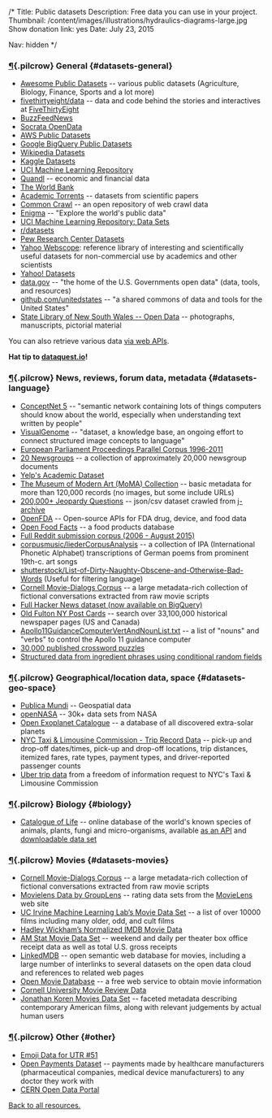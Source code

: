 /*
Title: Public datasets
Description: Free data you can use in your project.
Thumbnail: /content/images/illustrations/hydraulics-diagrams-large.jpg
Show donation link: yes
Date: July 23, 2015

Nav: hidden
*/


### [¶](#datasets-general){.pilcrow} General {#datasets-general}

- [Awesome Public Datasets](https://github.com/caesar0301/awesome-public-datasets) -- various public datasets (Agriculture, Biology, Finance, Sports and a lot more)
- [fivethirtyeight/data](https://github.com/fivethirtyeight/data) -- data and code behind the stories and interactives at [FiveThirtyEight](http://fivethirtyeight.com/)
- [BuzzFeedNews](https://github.com/BuzzFeedNews)
- [Socrata OpenData](https://opendata.socrata.com/)
- [AWS Public Datasets](https://aws.amazon.com/datasets/?_encoding=UTF8&jiveRedirect=1)
- [Google BigQuery Public Datasets](https://cloud.google.com/bigquery/public-data/)
- [Wikipedia Datasets](https://en.wikipedia.org/wiki/Wikipedia:Database_download)
- [Kaggle Datasets](https://www.kaggle.com/datasets)
- [UCI Machine Learning Repository](http://archive.ics.uci.edu/ml/datasets.html)
- [Quandl](https://www.quandl.com/browse) -- economic and financial data
- [The World Bank](http://data.worldbank.org/)
- [Academic Torrents](http://academictorrents.com/browse.php?cat=6) -- datasets from scientific papers
- [Common Crawl](http://commoncrawl.org/) -- an open repository of web crawl data
- [Enigma](http://enigma.io/) -- "Explore the world's public data"
- [UCI Machine Learning Repository: Data Sets](https://archive.ics.uci.edu/ml/datasets.html)
- [r/datasets](https://www.reddit.com/r/datasets/)
- [Pew Research Center Datasets](http://www.pewinternet.org/datasets/)
- [Yahoo Webscope](http://webscope.sandbox.yahoo.com/): reference library of interesting and scientifically useful datasets for non-commercial use by academics and other scientists
- [Yahoo! Datasets](http://webscope.sandbox.yahoo.com/#datasets)
- [data.gov](http://www.data.gov/) -- "the home of the U.S. Governments open data" (data, tools, and resources)
- [github.com/unitedstates](https://github.com/unitedstates) -- "a shared commons of data and tools for the United States"
- [State Library of New South Wales -- Open Data](http://www.sl.nsw.gov.au/using/search/open_data.html) -- photographs, manuscripts, pictorial material

You can also retrieve various data [via web APIs](/resources/apis/).

**Hat tip to [dataquest.io](https://www.dataquest.io/blog/free-datasets-for-projects/)!**

### [¶](#datasets-language){.pilcrow} News, reviews, forum data, metadata {#datasets-language}

- [ConceptNet 5](http://conceptnet5.media.mit.edu/) -- "semantic network containing lots of things computers should know about the world, especially when understanding text written by people"
- [VisualGenome](http://visualgenome.org/) -- "dataset, a knowledge base, an ongoing effort to connect structured image concepts to language"
- [European Parliament Proceedings Parallel Corpus 1996-2011](http://www.statmt.org/europarl/)
- [20 Newsgroups](http://qwone.com/~jason/20Newsgroups/) -- a collection of approximately 20,000 newsgroup documents
- [Yelp's Academic Dataset](https://www.yelp.com/academic_dataset)
- [The Museum of Modern Art (MoMA) Collection](https://github.com/MuseumofModernArt/collection) -- basic metadata for more than 120,000 records (no images, but some include URLs)
- [200,000+ Jeopardy Questions](https://www.reddit.com/r/datasets/comments/1uyd0t/200000_jeopardy_questions_in_a_json_file) -- json/csv dataset crawled from [j-archive](http://www.j-archive.com)
- [OpenFDA](https://open.fda.gov/) -- Open-source APIs for FDA drug, device, and food data
- [Open Food Facts](http://world.openfoodfacts.org/) -- a food products database
- [Full Reddit submission corpus (2006 - August 2015)](https://www.reddit.com/r/datasets/comments/3mg812/full_reddit_submission_corpus_now_available_2006/)
- [corpusmusic/liederCorpusAnalysis](https://github.com/corpusmusic/liederCorpusAnalysis) -- a collection of IPA (International Phonetic Alphabet) transcriptions of German poems from prominent 19th-c. art songs
- [shutterstock/List-of-Dirty-Naughty-Obscene-and-Otherwise-Bad-Words](https://github.com/shutterstock/List-of-Dirty-Naughty-Obscene-and-Otherwise-Bad-Words) (Useful for filtering language)
- [Cornell Movie-Dialogs Corpus](http://www.cs.cornell.edu/~cristian/Cornell_Movie-Dialogs_Corpus.html) -- a large metadata-rich collection of fictional conversations extracted from raw movie scripts
- [Full Hacker News dataset (now available on BigQuery)](https://news.ycombinator.com/item?id=10440502)
- [Old Fulton NY Post Cards](http://www.fultonhistory.com/Fulton.html) -- search over 33,100,000 historical newspaper pages (US and Canada)
- [Apollo11GuidanceComputerVertAndNounList.txt](https://gist.github.com/jeffThompson/21a72eadf545ede99279) -- a list of "nouns" and "verbs" to control the Apollo 11 guidance computer
- [30,000 published crossword puzzles](https://www.reddit.com/r/datasets/comments/46jol1/dataset_30000_published_crossword_puzzles/?utm_source=dlvr.it&utm_medium=twitter)
- [Structured data from ingredient phrases using conditional random fields](https://github.com/NYTimes/ingredient-phrase-tagger)

### [¶](#datasets-geo-space){.pilcrow} Geographical/location data, space {#datasets-geo-space}
- [Publica Mundi](http://www.publicamundi.eu/) -- Geospatial data
- [openNASA](https://open.nasa.gov/) -- 30k+ data sets from NASA
- [Open Exoplanet Catalogue](https://github.com/OpenExoplanetCatalogue/open_exoplanet_catalogue) -- a database of all discovered extra-solar planets
- [NYC Taxi & Limousine Commission - Trip Record Data](http://www.nyc.gov/html/tlc/html/about/trip_record_data.shtml) -- 
pick-up and drop-off dates/times, pick-up and drop-off locations, trip distances, itemized fares, rate types, payment types, and driver-reported passenger counts
- [Uber trip data](https://github.com/fivethirtyeight/uber-tlc-foil-response) from a freedom of information request to NYC's Taxi & Limousine Commission

### [¶](#biology){.pilcrow} Biology {#biology}
- [Catalogue of Life](http://www.catalogueoflife.org/) -- online database of the world's known species of animals, plants, fungi and micro-organisms, available [as an API](http://www.catalogueoflife.org/content/web-services) and [downloadable data set](http://www.catalogueoflife.org/content/annual-checklist-archive)

### [¶](#datasets-movies){.pilcrow} Movies {#datasets-movies}
- [Cornell Movie-Dialogs Corpus](http://www.cs.cornell.edu/~cristian/Cornell_Movie-Dialogs_Corpus.html) -- a large metadata-rich collection of fictional conversations extracted from raw movie scripts
- [Movielens Data by GroupLens](http://grouplens.org/datasets/movielens/) -- rating data sets from the [MovieLens](http://movielens.org) web site 
- [UC Irvine Machine Learning Lab’s Movie Data Set](https://archive.ics.uci.edu/ml/datasets/Movie) -- a list of over 10000 films including many older, odd, and cult films
- [Hadley Wickham’s Normalized IMDB Movie Data](http://had.co.nz/data/movies/)
- [AM Stat Movie Data Set](http://www.amstat.org/publications/jse/v17n1/datasets.mclaren.html) -- weekend and daily per theater box office receipt data as well as total U.S. gross receipts
- [LinkedMDB](http://data.linkedmdb.org/) -- open semantic web database for movies, including a large number of interlinks to several datasets on the open data cloud and references to related web pages
- [Open Movie Database](http://www.omdbapi.com/) -- a free web service to obtain movie information
- [Cornell University Movie Review Data](http://www.cs.cornell.edu/people/pabo/movie-review-data/)
- [Jonathan Koren Movies Data Set](http://jonathankoren.com/movies-dataset.html) -- faceted metadata describing contemporary American films, along with relevant judgements by actual human users

### [¶](#other){.pilcrow} Other {#other}

- [Emoji Data for UTR #51](http://www.unicode.org/Public/emoji/1.0/emoji-data.txt)
- [Open Payments Dataset](https://www.cms.gov/OpenPayments/Explore-the-Data/Dataset-Downloads.html) -- payments made by healthcare manufacturers (pharmaceutical companies, medical device manufacturers) to any doctor they work with
- [CERN Open Data Portal](http://opendata.cern.ch/)

[Back to all resources.](/resources)